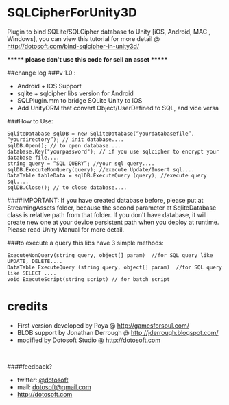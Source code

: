 # SQLCipherForUnity3D
Plugin to bind SQLite/SQLCipher database to Unity [iOS, Android, MAC , Windows], you can view this tutorial for more detail @ http://dotosoft.com/bind-sqlcipher-in-unity3d/

<b>***** please don't use this code for sell an asset *****</b>

##change log
###v 1.0 :
* Android + IOS Support
* sqlite + sqlcipher libs version for Android
* SQLPlugin.mm to bridge SQLite Unity to IOS
* Add UnityORM that convert Object/UserDefined to SQL, and vice versa



###How to Use:

	SqliteDatabase sqlDB = new SqliteDatabase(“yourdatabasefile”, “yourdirectory”); // init database....
	sqlDB.Open(); // to open database....
	database.Key("yourpassword"); // if you use sqlcipher to encrypt your database file....
	string query = “SQL QUERY”; //your sql query....
	sqlDB.ExecuteNonQuery(query); //execute Update/Insert sql....
	DataTable tableData = sqlDB.ExecuteQuery (query); //execute query sql....
	sqlDB.Close(); // to close database....


####IMPORTANT: 
  If you have created database before, please put at StreamingAssets folder, because the second parameter at SqliteDatabase class is relative path from that folder. If you don't have database, it will create new one at your device persistent path when you deploy at runtime. Please read Unity Manual for more detail.


###to execute a query this libs have 3 simple methods:

	ExecuteNonQuery(string query, object[] param)  //for SQL query like UPDATE, DELETE....
	DataTable ExecuteQuery (string query, object[] param)  //for SQL query like SELECT ....
	void ExecuteScript(string script) // for batch script


# credits
 * First version developed by Poya  @  http://gamesforsoul.com/
 * BLOB support by Jonathan Derrough @ http://jderrough.blogspot.com/
 * modified by Dotosoft Studio @ http://dotosoft.com

<br/>

####feedback?

* twitter: [@dotosoft](http://www.twitter.com/dotosoft)
* mail: <dotosoft@gmail.com>
* <http://dotosoft.com>
